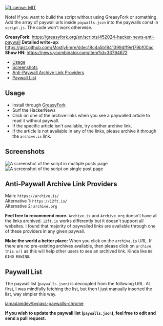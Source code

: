 [![License: MIT](https://img.shields.io/badge/License-MIT-yellow.svg)](https://opensource.org/licenses/MIT)

Note! If you want to build the script without using GreasyFork or something. Add the array of paywall urls inside `paywalls.json` into the paywalls const in `script.js`. The code won't work otherwise.

**GreasyFork**: https://greasyfork.org/en/scripts/452024-hacker-news-anti-paywall
**Detailed write-up**: https://gist.github.com/MostlyEmre/ddec18c4a5b18413994ff9e179bf00ac
**Show HN**: https://news.ycombinator.com/item?id=33794672

- [Usage](#usage)
- [Screenshots](#screenshots)
- [Anti-Paywall Archive Link Providers](#anti-paywall-archive-link-providers)
- [Paywall List](#paywall-list)

## Usage

- Install through [GreasyFork](https://greasyfork.org/en/scripts/452024-hacker-news-anti-paywall)
- Surf the HackerNews
- Click on one of the archive links when you see a paywalled article to read it without paywall.
- If the specific article isn't available, try another archive link.
- If the article is not available in any of the links, please archive it through the `archive.is` link.

## Screenshots

![A screenshot of the script in multiple posts page](https://i.imgur.com/YFkP8qW.png)
![A screenshot of the script on single post page](https://i.imgur.com/BAJnlAF.png)

## Anti-Paywall Archive Link Providers

Main: `https://archive.is/`  
Alternative 1: `https://12ft.io/`  
Alternative 2: `archive.org`

**Feel free to recommend more.** `Archive.is` and `Archive.org` doesn't have all the links archived. `12ft.io` works differently but it doesn't support all websites. I found that majority of paywalled links are available through one of these providers in any given paywall.

**Make the world a better place:** When you click on the `archive.is` URL. If there are no pre-existing archives available, then please click on `archive this url` as this will help other users to see an archived link. Kinda like `BE KIND REWIND`.

## Paywall List

The paywall list (`paywalls.json`) is decoupled from the following URL. At first, I was mindfully fetching the list, but then I just manually inserted the list, way simpler this way.

[iamadamdev/bypass-paywalls-chrome](https://github.com/iamadamdev/bypass-paywalls-chrome/blob/master/src/js/sites.js)

**If you wish to update the paywall list (`paywalls.json`), feel free to edit and send a pull request.**
